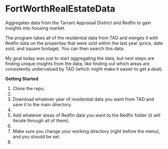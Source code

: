 # FortWorthRealEstateData
Aggregates data from the Tarrant Appraisal District and Redfin to gain insights into housing market.

The program takes all of the residential data from TAD and merges it with Redfin data on the properties that were sold within the last year (price, date sold, and square footage). You can then search this data.

My goal today was just to start aggregating the data, but next steps are finding unique insights from the data, like finding out which areas are consistently undervalued by TAD (which might make it easier to get a deal).

**Getting Started**

<ol>
  <li>Clone the repo.<li>
  <li>Download whatever year of residential data you want from TAD and save it to the main directory.<li>
  <li>Add whatever areas of Redfin data you want to the Redfin folder (it will iterate through all of them).<li>
  <li>Make sure you change your working directory (right before the menu), and you should be set.<li>
<ol>
